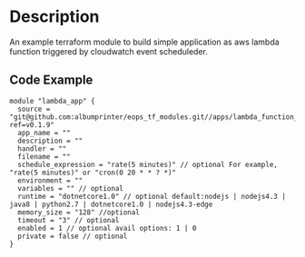 # Description
An example terraform module to build simple application as aws lambda function triggered by cloudwatch event scheduleder.

## Code Example

```hcl-terraform
module "lambda_app" {
  source = "git@github.com:albumprinter/eops_tf_modules.git//apps/lambda_function_scheduled?ref=v0.1.9"
  app_name = ""
  description = ""
  handler = ""
  filename = ""
  schedule_expression = "rate(5 minutes)" // optional For example, "rate(5 minutes)" or "cron(0 20 * * ? *)"
  environment = ""
  variables = "" // optional
  runtime = "dotnetcore1.0" // optional default:nodejs | nodejs4.3 | java8 | python2.7 | dotnetcore1.0 | nodejs4.3-edge
  memory_size = "128" //optional
  timeout = "3" // optional 
  enabled = 1 // optional avail options: 1 | 0
  private = false // optional
}
```